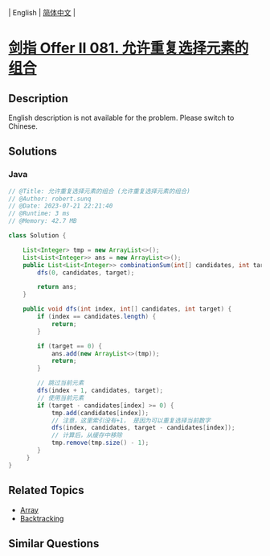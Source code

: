 
| English | [简体中文](README.md) |

# [剑指 Offer II 081. 允许重复选择元素的组合](https://leetcode.cn//problems/Ygoe9J/)

## Description

<p>English description is not available for the problem. Please switch to Chinese.</p>


## Solutions


### Java

```Java
// @Title: 允许重复选择元素的组合 (允许重复选择元素的组合)
// @Author: robert.sunq
// @Date: 2023-07-21 22:21:40
// @Runtime: 3 ms
// @Memory: 42.7 MB

class Solution {

    List<Integer> tmp = new ArrayList<>();
    List<List<Integer>> ans = new ArrayList<>();
    public List<List<Integer>> combinationSum(int[] candidates, int target) {
        dfs(0, candidates, target);

        return ans;
    }

    public void dfs(int index, int[] candidates, int target) {
        if (index == candidates.length) {
            return;
        }

        if (target == 0) {
            ans.add(new ArrayList<>(tmp));
            return;
        }

        // 跳过当前元素
        dfs(index + 1, candidates, target);
        // 使用当前元素
        if (target - candidates[index] >= 0) {
            tmp.add(candidates[index]);
            // 注意，这里索引没有+1， 是因为可以重复选择当前数字
            dfs(index, candidates, target - candidates[index]);
            // 计算后，从缓存中移除
            tmp.remove(tmp.size() - 1);
        }
     }
}
```



## Related Topics

- [Array](https://leetcode.cn//tag/array)
- [Backtracking](https://leetcode.cn//tag/backtracking)

## Similar Questions


